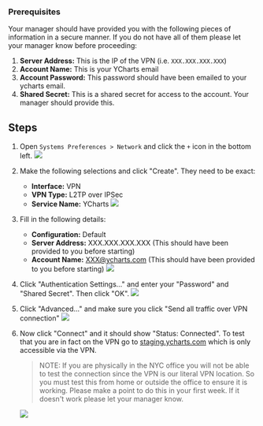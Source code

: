 ### Prerequisites 

Your manager should have provided you with the following pieces of information in a secure manner. If you do not have all of them please let your manager know before proceeding:
1. **Server Address:** This is the IP of the VPN (i.e. `XXX.XXX.XXX.XXX`)
2. **Account Name:** This is your YCharts email
3. **Account Password:** This password should have been emailed to your ycharts email.
4. **Shared Secret:** This is a shared secret for access to the account. Your manager should provide this.

## Steps

1. Open `Systems Preferences > Network` and click the `+` icon in the bottom left.
    ![](https://i.imgur.com/UHiJJhX.png)
2. Make the following selections and click "Create". They need to be exact:
    - **Interface:** VPN
    - **VPN Type:** L2TP over IPSec
    - **Service Name:** YCharts 
    ![](https://i.imgur.com/qpFJH0d.png)
3. Fill in the following details:
    - **Configuration:** Default
    - **Server Address:** XXX.XXX.XXX.XXX (This should have been provided to you before starting)
    - **Account Name:** XXX@ycharts.com (This should have been provided to you before starting)
    ![](https://i.imgur.com/vR5TYk0.png)
4. Click "Authentication Settings..." and enter your "Password" and "Shared Secret". Then click "OK".
    ![](https://i.imgur.com/5EK4Ho9.png)
5. Click "Advanced..." and make sure you click "Send all traffic over VPN connection"
    ![](https://i.imgur.com/VKXPQel.png)
6. Now click "Connect" and it should show "Status: Connected". To test that you are in fact on the VPN go to [staging.ycharts.com](https://staging.ycharts.com/) which is only accessible via the VPN.
    > NOTE: If you are physically in the NYC office you will not be able to test the connection since the VPN is our literal VPN location. So you must test this from home or outside the office to ensure it is working. Please make a point to do this in your first week. If it doesn't work please let your manager know.

    ![](https://i.imgur.com/ORggqAg.png)

